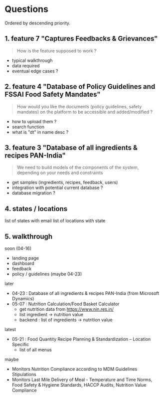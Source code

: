 # Questions

Ordered by descending priority.

## 1. feature 7 "Captures Feedbacks & Grievances"

> How is the feature supposed to work ?

- typical walkthrough
- data required
- eventual edge cases ?

## 2. feature 4 "Database of Policy Guidelines and FSSAI Food Safety Mandates"

> How would you like the documents (policy guidelines, safety mandates) on the platform to be accessible and added/modified ?

- how to upload them ?
- search function
- what is "dt" in name desc ?

## 3. feature 3 "Database of all ingredients & recipes PAN-India"

> We need to build models of the components of the system, depending on your needs and constraints

- get samples (ingredients, recipes, feedback, users)
- integration with potential current database ?
- database migration ?

## 4. states / locations

list of states with email
list of locations with state

## 5. walkthrough

soon (04-16)
- landing page 
- dashboard
- feedback
- policy / guidelines (maybe 04-23)

later
- 04-23 : Database of all ingredients & recipes PAN-India (from Microsoft Dynamics)
- 05-07 : Nutrition Calculation/Food Basket Calculator
    - get nutrition data from https://www.nin.res.in/
    - list ingredient -> nutrition value
    - backend : list of ingredients -> nutrition value

latest
- 05-21 : Food Quantity Recipe Planning & Standardization – Location Specific
    - list of all menus

maybe
- Monitors Nutrition Compliance according to MDM Guidelines Stipulations
- Monitors Last Mile Delivery of Meal - Temperature and Time Norms, Food Safety & Hygiene Standards, HACCP Audits, Nutrition Value Compliance
